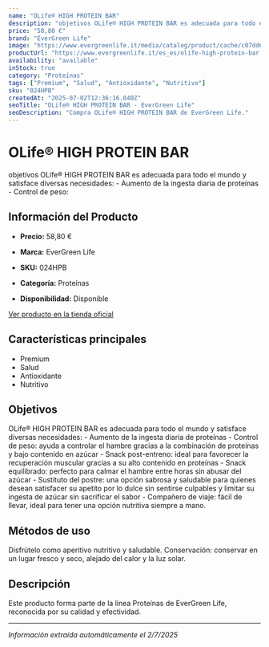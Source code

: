 ```yaml
---
name: "OLife® HIGH PROTEIN BAR"
description: "objetivos OLife® HIGH PROTEIN BAR es adecuada para todo el mundo y satisface diversas necesidades: - Aumento de la ingesta diaria de proteínas - Control de peso:"
price: "58,80 €"
brand: "EverGreen Life"
image: "https://www.evergreenlife.it/media/catalog/product/cache/c07dd61d864357977e19899508bed4cf/s/k/sku-024hpbcookie_1.png"
productUrl: "https://www.evergreenlife.it/es_es/olife-high-protein-bar.html"
availability: "available"
inStock: true
category: "Proteínas"
tags: ["Premium", "Salud", "Antioxidante", "Nutritivo"]
sku: "024HPB"
createdAt: "2025-07-02T12:36:16.040Z"
seoTitle: "OLife® HIGH PROTEIN BAR - EverGreen Life"
seoDescription: "Compra OLife® HIGH PROTEIN BAR de EverGreen Life."
---
```


# OLife® HIGH PROTEIN BAR

objetivos OLife® HIGH PROTEIN BAR es adecuada para todo el mundo y satisface diversas necesidades: - Aumento de la ingesta diaria de proteínas - Control de peso:

## Información del Producto

- **Precio:** 58,80 €
- **Marca:** EverGreen Life
- **SKU:** 024HPB
- **Categoría:** Proteínas

- **Disponibilidad:** Disponible

[Ver producto en la tienda oficial](https://www.evergreenlife.it/es_es/olife-high-protein-bar.html)

## Características principales

- Premium
- Salud
- Antioxidante
- Nutritivo


## Objetivos

OLife® HIGH PROTEIN BAR es adecuada para todo el mundo y satisface diversas necesidades: - Aumento de la ingesta diaria de proteínas - Control de peso: ayuda a controlar el hambre gracias a la combinación de proteínas y bajo contenido en azúcar - Snack post-entreno: ideal para favorecer la recuperación muscular gracias a su alto contenido en proteínas - Snack equilibrado: perfecto para calmar el hambre entre horas sin abusar del azúcar - Sustituto del postre: una opción sabrosa y saludable para quienes desean satisfacer su apetito por lo dulce sin sentirse culpables y limitar su ingesta de azúcar sin sacrificar el sabor - Compañero de viaje: fácil de llevar, ideal para tener una opción nutritiva siempre a mano.


## Métodos de uso

Disfrútelo como aperitivo nutritivo y saludable. Conservación: conservar en un lugar fresco y seco, alejado del calor y la luz solar.


## Descripción

Este producto forma parte de la línea Proteínas de EverGreen Life, reconocida por su calidad y efectividad.

---

*Información extraída automáticamente el 2/7/2025*
